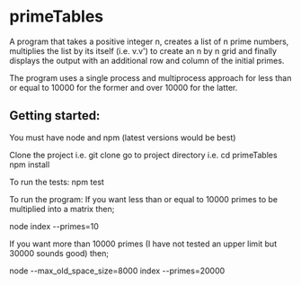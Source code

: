 # primeTables
A program that takes a positive integer n, creates a list of n prime numbers, multiplies the list by its itself (i.e. v.v') to create an n by n grid and finally displays the output with an additional row and column of the initial primes.

The program uses a single process and multiprocess approach for less than or equal to 10000 for the former and over 10000 for the latter.

## Getting started:

You must have node and npm (latest versions would be best)

Clone the project i.e. git clone <url>
go to project directory i.e. cd primeTables
npm install

To run the tests:
npm test

To run the program:
If you want less than or equal to 10000 primes to be multiplied into a matrix then;

node index --primes=10

If you want more than 10000 primes (I have not tested an upper limit but 30000 sounds good) then;

node --max_old_space_size=8000 index --primes=20000

